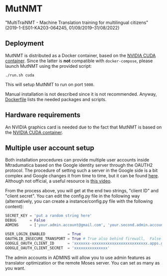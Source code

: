 # MutNMT

"MultiTraiNMT - Machine Translation training for multilingual citizens" (2019-1-ES01-KA203-064245, 01/09/2019–31/08/2022)

## Deployment

MutNMT is distributed as a Docker container, based on the [NVIDIA CUDA container](https://github.com/NVIDIA/nvidia-docker/wiki/CUDA). Since the latter is **not** compatible with `docker-compose`, please launch MutNMT using the provided script:

```
./run.sh cuda
```

This will setup MutNMT to run on port `5000`.

Manual installation is not described since it is not recommended. Anyway, [Dockerfile](Dockerfile) lists the needed packages and scripts.

## Hardware requirements

An NVIDIA graphics card is needed due to the fact that MutNMT is based on the [NVIDIA CUDA container](https://github.com/NVIDIA/nvidia-docker/wiki/CUDA).

## Multiple user account setup

Both installation procedures can provide multiple user accounts inside Mtradumatica based on the Google identity server through the OAUTH2 protocol. The procedure of setting such a server in the Google side is a bit complex and Google changes it from time to time, but it can be found [here]( https://developers.google.com/identity/protocols/OAuth2UserAgent). Although not official, a useful resource is [this video](https://www.youtube.com/watch?v=A_5zc3DYZfs).

From the process above, you will get at the end two strings, "client ID" and "client secret". You can edit the config.py file in the following way (alternatively, you can create a instance/config.py file with the following content):

```python
SECRET_KEY = 'put a random string here'
DEBUG      = False
ADMINS     = ['your.admin.account@gmail.com', 'your.second.admin.account@gmail.com']

USER_LOGIN_ENABLED          = True
OAUTHLIB_INSECURE_TRANSPORT = True # True also behind firewall,  False -> require HTTPS
GOOGLE_OAUTH_CLIENT_ID      = 'xxxxxxx-xxxxxxxxxxxxxxxxxxxxxxxxx.apps.googleusercontent.com'
GOOGLE_OAUTH_CLIENT_SECRET  = 'xxxxxxxxxxxxxxx'
```
The admin accounts in ADMINS will allow you to use admin features as translator optimization or the remote Moses server. You can set as many as you want.
